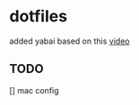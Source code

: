 # dotfiles
added yabai based on this [video](https://www.youtube.com/watch?v=fYsCAOfGjxE&list=PLE3bveuP9lIJh_0O9MxBgNtAkq6-fJAnC&index=1&t=601s)
## TODO
[] mac config
